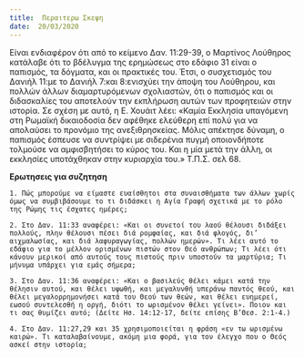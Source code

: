 ```yaml
---
title:  Περαιτερω Σκεψη
date:  20/03/2020
---
```


Είναι ενδιαφέρον ότι από το κείμενο Δαν. 11:29-39, ο Μαρτίνος Λούθηρος κατάλαβε ότι το βδέλυγμα της ερημώσεως στο εδάφιο 31 είναι ο παπισμός, τα δόγματα, και οι πρακτικές του. Έτσι, ο συσχετισμός του Δανιήλ 11:με το Δανιήλ 7:και 8:ενισχύει την άποψη του Λούθηρου, και πολλών άλλων διαμαρτυρόμενων σχολιαστών, ότι ο παπισμός και οι διδασκαλίες του αποτελούν την εκπλήρωση αυτών των προφητειών στην ιστορία. Σε σχέση με αυτό, η Ε. Χουάιτ λέει: «Καμία Εκκλησία υπαγόμενη στη Ρωμαϊκή δικαιοδοσία δεν αφέθηκε ελεύθερη επί πολύ για να απολαύσει το προνόμιο της ανεξιθρησκείας. Μόλις απέκτησε δύναμη, ο παπισμός έσπευσε να συντρίψει με σιδερένια πυγμή οποιονδήποτε τολμούσε να αμφισβητήσει το κύρος του. Και η μία μετά την άλλη, οι εκκλησίες υποτάχθηκαν στην κυριαρχία του.» Τ.Π.Σ. σελ 68.

**Ερωτησεις για συζητηση**

`1. Πώς μπορούμε να είμαστε ευαίσθητοι στα συναισθήματα των άλλων χωρίς όμως να συμβιβάσουμε το τι διδάσκει η Αγία Γραφή σχετικά με το ρόλο της Ρώμης τις έσχατες ημέρες;`

`2. Στο Δαν. 11:33 αναφέρει: «Και οι συνετοί του λαού θέλουσι διδάξει πολλούς, πλην θέλουσι πέσει διά ρομφαίας, και διά φλογός, δι’ αιχμαλωσίας, και διά λαφυραγωγίας, πολλών ημερών». Τι λέει αυτό το εδάφιο για το μέλλον ορισμένων πιστών στον Θεό ανθρώπων; Τι λέει ότι κάνουν μερικοί από αυτούς τους πιστούς πριν υποστούν τα μαρτύρια; Τι μήνυμα υπάρχει για εμάς σήμερα;`

`3. Στο Δαν. 11:36 αναφέρει: «Και ο βασιλεύς θέλει κάμει κατά την θέλησιν αυτού, και θέλει υψωθή, και μεγαλυνθή υπεράνω παντός θεού, και θέλει μεγαλορρημονήσει κατά του Θεού των θεών, και θέλει ευημερεί, εωσού συντελεσθή η οργή, διότι το ωρισμένον θέλει γείνει». Ποιον και τι σας θυμίζει αυτό; (Δείτε Ησ. 14:12-17, δείτε επίσης Β’Θεσ. 2:1-4.)`

`4. Στο Δαν. 11:27,29 και 35 χρησιμοποιείται η φράση «εν τω ωρισμένω καιρώ». Τι καταλαβαίνουμε, ακόμη μια φορά, για τον έλεγχο που ο Θεός ασκεί στην ιστορία;`